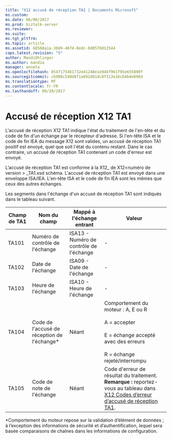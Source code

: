 ```yaml
---
title: "X12 accusé de réception TA1 | Documents Microsoft"
ms.custom: 
ms.date: 06/08/2017
ms.prod: biztalk-server
ms.reviewer: 
ms.suite: 
ms.tgt_pltfrm: 
ms.topic: article
ms.assetid: 68568a1a-3669-46f4-8edc-8d057b012544
caps.latest.revision: "5"
author: MandiOhlinger
ms.author: mandia
manager: anneta
ms.openlocfilehash: 8547175461732e41248e1e94bf961f95e655890f
ms.sourcegitcommit: cb908c540d8f1a692d01dc8f313e16cb4b4e696d
ms.translationtype: MT
ms.contentlocale: fr-FR
ms.lasthandoff: 09/20/2017
---
```

# <a name="x12-ta1-acknowledgment"></a>Accusé de réception X12 TA1
L'accusé de réception X12 TA1 indique l'état du traitement de l'en-tête et du code de fin d'un échange par le récepteur d'adresse. Si l'en-tête ISA et le code de fin IEA du message X12 sont valides, un accusé de réception TA1 positif est envoyé, quel que soit l'état du contenu restant. Dans le cas contraire, un accusé de réception TA1 contenant un code d'erreur est envoyé.  
  
 L’accusé de réception TA1 est conforme à la X12_ de X12\<numéro de version > _TA1.xsd schéma. L'accusé de réception TA1 est envoyé dans une enveloppe ISA/IEA. L'en-tête ISA et le code de fin IEA sont les mêmes que ceux des autres échanges.  
  
 Les segments dans l'échange d'un accusé de réception TA1 sont indiqués dans le tableau suivant.  
  
|Champ de TA1|Nom du champ|Mappé à l'échange entrant|Valeur|  
|------------------|-------------------|------------------------------------|-----------|  
|TA101|Numéro de contrôle de l'échange|ISA13 - Numéro de contrôle de l'échange|-|  
|TA102|Date de l'échange|ISA09 - Date de l'échange|-|  
|TA103|Heure de l'échange|ISA10 - Heure de l'échange|-|  
|TA104|Code de l'accusé de réception de l'échange*|Néant|Comportement du moteur : A, E ou R<br /><br /> A = accepter<br /><br /> E = échange accepté avec des erreurs<br /><br /> R = échange rejeté/interrompu|  
|TA105|Code de note de l'échange|Néant|Code d'erreur de résultat du traitement. **Remarque :** reportez-vous au tableau dans [X12 Codes d’erreur d’accusé de réception TA1](../core/x12-ta1-acknowledgment-error-codes.md).|  
  
 \*Comportement du moteur repose sur la validation d’élément de données ; à l’exception des informations de sécurité et d’authentification, lequel sera basée comparaisons de chaînes dans les informations de configuration.